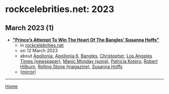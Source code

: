 # rockcelebrities.net: 2023

## March 2023 (1)

 - [**"Prince’s Attempt To Win The Heart Of The Bangles’ Susanna Hoffs"**](https://rockcelebrities.net/princes-attempt-to-win-the-heart-of-the-bangles-susanna-hoffs/)
    - in [rockcelebrities.net](../../../publications/p-t/rockcelebrities-net/index.md)
    - on 12 March 2023
    - about [Apollonia](../../../topics/apollonia/index.md), [Apollonia 6](../../../topics/apollonia-6/index.md), [Bangles](../../../topics/bangles/index.md), [Christopher](../../../topics/christopher/index.md), [Los Angeles Times (newspaper)](../../../topics/newspaper/los-angeles-times/index.md), [Manic Monday (song)](../../../topics/song/manic-monday/index.md), [Patricia Kotero](../../../topics/patricia-kotero/index.md), [Robert Hilburn](../../../topics/robert-hilburn/index.md), [Rolling Stone (magazine)](../../../topics/magazine/rolling-stone/index.md), [Susanna Hoffs](../../../topics/susanna-hoffs/index.md)
    - ([mirror](https://web.archive.org/web/*/https://rockcelebrities.net/princes-attempt-to-win-the-heart-of-the-bangles-susanna-hoffs/))

----

[Home](../index.md)
